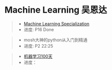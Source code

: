 # Machine Learning 吴恩达

> - [Machine Learning Specialization](https://www.bilibili.com/video/BV1Hm4y1i71t?p=3&vd_source=90ec35c0eddac22667ace63a389276bf)
> - 进度: P16 Done

> - mosh大神的python从入门到精通
> - 进度: P2 22:25

> - [机器学习100天](https://github.com/MLEveryday/100-Days-Of-ML-Code?spm=a2c6h.12873639.article-detail.7.36a12378pktZlZ)
> - 进度：